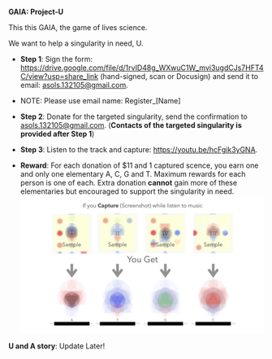 **GAIA: Project-U**

This this GAIA, the game of lives science.

We want to help a singularity in need, U.

- **Step 1**: Sign the form: https://drive.google.com/file/d/1rvID48g_WXwuC1W_mvi3ugdCJs7HFT4C/view?usp=share_link (hand-signed, scan or Docusign) and send it to email: asols.132105@gmail.com.
- NOTE: Please use email name: Register_[Name]

- **Step 2**: Donate for the targeted singularity, send the confirmation to asols.132105@gmail.com. (**Contacts of the targeted singularity is provided after Step 1**)

- **Step 3**: Listen to the track and capture: https://youtu.be/hcFgik3yGNA.


- **Reward**: For each donation of $11 and 1 captured scence, you earn one and only one elementary A, C, G and T. Maximum rewards for each person is one of each. Extra donation **cannot** gain more of these elementaries but encouraged to support the singularity in need.
![Rewards](rewards.002.jpeg)


**U and A story**: Update Later!
